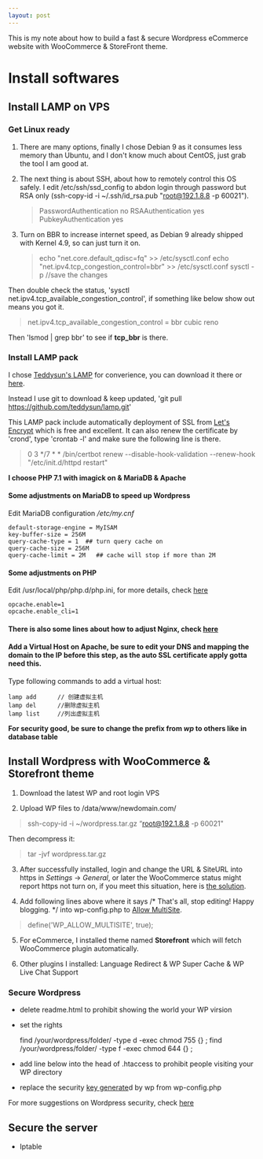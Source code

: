 ```yaml
---
layout: post
---
```

This is my note about how to build a fast & secure Wordpress eCommerce website with WooCommerce & StoreFront theme.

# Install softwares

## Install LAMP on VPS

### Get Linux ready
1. There are many options, finally I chose Debian 9 as it consumes less memory than Ubuntu, and I don't know much about CentOS, just grab the tool I am good at.

2. The next thing is about SSH, about how to remotely control this OS safely. I edit /etc/ssh/ssd_config to abdon login through password but RSA only (ssh-copy-id -i ~/.ssh/id_rsa.pub "root@192.1.8.8 -p 60021").

    > PasswordAuthentication  no
    > RSAAuthentication       yes
    > PubkeyAuthentication    yes

3. Turn on BBR to increase internet speed, as Debian 9 already shipped with Kernel 4.9, so can just turn it on.

    > echo "net.core.default_qdisc=fq" >> /etc/sysctl.conf
    > echo "net.ipv4.tcp_congestion_control=bbr" >> /etc/sysctl.conf
    > sysctl -p    //save the changes

Then double check the status, 'sysctl net.ipv4.tcp_available_congestion_control', if something like below show out means you got it.

> net.ipv4.tcp_available_congestion_control = bbr cubic reno 

Then 'lsmod | grep bbr' to see if **tcp_bbr** is there.

### Install LAMP pack
I chose [Teddysun's LAMP](https://github.com/teddysun/lamp) for converience, you can download it there or [here](https://lamp.sh/download.html).

Instead I use git to download & keep updated, 'git pull https://github.com/teddysun/lamp.git'

This LAMP pack include automatically deployment of SSL from [Let's Encrypt](https://letsencrypt.org) which is free and excellent. It can also renew the certificate by 'crond', type 'crontab -l' and make sure the following line is there.

> 0 3 */7 * * /bin/certbot renew --disable-hook-validation --renew-hook "/etc/init.d/httpd restart"

**I choose PHP 7.1 with imagick on & MariaDB & Apache** 

#### Some adjustments on MariaDB to speed up Wordpress
Edit MariaDB configuration */etc/my.cnf*

    default-storage-engine = MyISAM
    key-buffer-size = 256M
    query-cache-type = 1  ## turn query cache on
    query-cache-size = 256M
    query-cache-limit = 2M   ## cache will stop if more than 2M

#### Some adjustments on PHP
Edit /usr/local/php/php.d/php.ini, for more details, check [here](http://blog.csdn.net/weixin_36333654/article/details/52770325)

    opcache.enable=1
    opcache.enable_cli=1

#### There is also some lines about how to adjust Nginx, check [here](http://www.elecfans.com/d/633003.html)

#### Add a Virtual Host on Apache, be sure to edit your DNS and mapping the domain to the IP before this step, as the auto SSL certificate apply gotta need this.

Type following commands to add a virtual host:

    lamp add      // 创建虚拟主机
    lamp del      //删除虚拟主机
    lamp list     //列出虚拟主机

**For security good, be sure to change the prefix from *wp* to others like in database table**

## Install Wordpress with WooCommerce & Storefront theme

1. Download the latest WP and root login VPS

2. Upload WP files to /data/www/newdomain.com/

> ssh-copy-id -i ~/wordpress.tar.gz “root@192.1.8.8 -p 60021"

Then decompress it:

> tar -jvf wordpress.tar.gz 

3. After successfully installed, login and change the URL & SiteURL into https in *Settings* -> *General*, or later the WooCommerce status might report https not turn on, if you meet this situation, here is [the solution](https://github.com/woocommerce/woocommerce/issues/13921).

4. Add following lines above where it says /* That's all, stop editing! Happy blogging. */ into wp-config.php to [Allow MultiSite](https://codex.wordpress.org/Create_A_Network).

> define('WP_ALLOW_MULTISITE', true);

5. For eCommerce, I installed theme named **Storefront** which will fetch WooCommerce plugin automatically.

6. Other plugins I installed: Language Redirect & WP Super Cache & WP Live Chat Support 


### Secure Wordpress ###

* delete readme.html to prohibit showing the world your WP virsion

* set the rights

    find /your/wordpress/folder/ -type d -exec chmod 755 {} \;
    find /your/wordpress/folder/ -type f -exec chmod 644 {} \;

* add line below into the head of .htaccess to prohibit people visiting your WP directory

* replace the security [key generate](http://www.luoxiao123.cn/go/?url=https://api.wordpress.org/secret-key/1.1/salt/)d by wp from wp-config.php

For more suggestions on Wordpress security, check [here](http://www.luoxiao123.cn/1172-2.html)


## Secure the server ###

* Iptable
